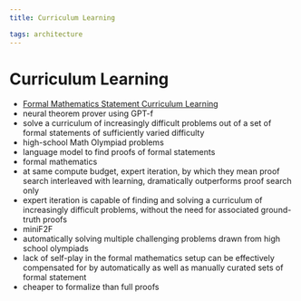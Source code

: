 ```yaml
---
title: Curriculum Learning

tags: architecture 
---
```


# Curriculum Learning
- [Formal Mathematics Statement Curriculum Learning](https://cdn.openai.com/papers/Formal_Mathematics_Statement_Curriculum_LearningICML_2022.pdf)
- neural theorem prover using GPT-f
- solve a curriculum of increasingly difficult problems out of a set of formal statements of sufficiently varied difficulty
- high-school Math Olympiad problems
- language model to find proofs of formal statements
- formal mathematics
- at same compute budget, expert iteration, by which they mean proof search interleaved with learning, dramatically outperforms proof search only
- expert iteration is capable of finding and solving a curriculum of increasingly difficult problems, without the need for associated ground-truth proofs
- miniF2F
- automatically solving multiple challenging problems drawn from high school olympiads
- lack of self-play in the formal mathematics setup can be effectively compensated for by automatically as well as manually curated sets of formal statement
- cheaper to formalize than full proofs








